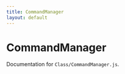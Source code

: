 ```yaml
---
title: CommandManager
layout: default
---
```


# CommandManager

Documentation for `Class/CommandManager.js`.
